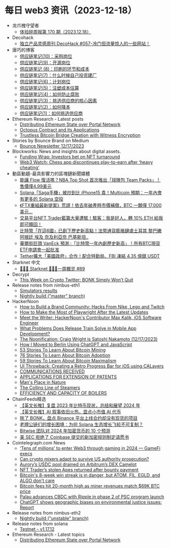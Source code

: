 # 每日 web3 资讯（2023-12-18）

- 龙爪槐守望者
  - [体验碎周报第 170 期（2023.12.18）](https://www.ftium4.com/ux-weekly-170.html)
- Decohack
  - [独立产品灵感周刊 DecoHack #057-冷门但流量惊人的一些网站！](https://www.decohack.com/Post/1499)
- 唐巧的博客
  - [供应链笔记(10)：采购岗位](https://blog.devtang.com/2023/12/17/supply-chain-10/)
  - [供应链笔记(9)：开源岗位](https://blog.devtang.com/2023/12/17/supply-chain-9/)
  - [供应链笔记 (8)：印刷的环节和成本](https://blog.devtang.com/2023/12/17/supply-chain-8/)
  - [供应链笔记(7)：什么时候自己投资建厂](https://blog.devtang.com/2023/12/17/supply-chain-7/)
  - [供应链笔记(6)：计划岗位](https://blog.devtang.com/2023/12/17/supply-chain-6/)
  - [供应链笔记(5)：注塑成本估算](https://blog.devtang.com/2023/12/17/supply-chain-5/)
  - [供应链笔记(4)：如何防止腐败](https://blog.devtang.com/2023/12/17/supply-chain-4/)
  - [供应链笔记(3)：挑选供应商的核心因素](https://blog.devtang.com/2023/12/17/supply-chain-3/)
  - [供应链笔记(2)：如何降本](https://blog.devtang.com/2023/12/17/supply-chain-2/)
  - [供应链笔记(1)：如何挑选供应商](https://blog.devtang.com/2023/12/17/supply-chain-1/)
- Ethereum Research - Latest posts
  - [Distributing Ethereum State over Portal Network](https://ethresear.ch/t/distributing-ethereum-state-over-portal-network/17882#post_1)
  - [Octopus Contract and its Applications](https://ethresear.ch/t/octopus-contract-and-its-applications/17844#post_5)
  - [Trustless Bitcoin Bridge Creation with Witness Encryption](https://ethresear.ch/t/trustless-bitcoin-bridge-creation-with-witness-encryption/11953?page=2#post_27)
- Stories by Bounce Brand on Medium
  - [Bounce Newsletter 12/17/2023](https://bouncefinance.medium.com/bounce-newsletter-12-17-2023-16ca70beee7d?source=rss-74b4e5aa79f6------2)
- Blockworks: News and insights about digital assets.
  - [Funding Wrap: Investors bet on NFT turnaround](https://blockworks.co/news/investors-fund-nft-upstarts)
  - [Web3 Watch: Chess app discontinues play-to-earn after ‘heavy cheating’](https://blockworks.co/news/chess-app-suffers-heavy-cheating)
- 動區動趨-最具影響力的區塊鏈新聞媒體
  - [能讓 Flow 復活嗎？NBA Top Shot 首次推出「球隊包 Team Packs」！售價僅4.99美元](https://www.blocktempo.com/nba-top-shot-launches-fan-specific-team-packs/)
  - [Solana「Saga手機」被炒到比 iPhone15 貴！Multicoin 預期：一年內會有更多的 Solana 空投](https://www.blocktempo.com/saga-phone-surpasses-iphone-15-users-anticipate-more-future-airdrops-prices-on-ebay-soar-over-2000/)
  - [《FTX重組最新提案》荒謬！依去年破產時市價補償，BTC 一顆僅 17,000 美元…](https://www.blocktempo.com/ftx-debtors-evaluate-crypto-claims-value-using-market-prices-at-petition-date/)
  - [交易平台NFT Trader藍籌大量遭駭！駭客：我是好人，轉 10% ETH 給我即可贖回！](https://www.blocktempo.com/the-nft-trader-platform-was-robbed-of-bayc-and-mayc-valued-at-approximately-4-million-usd/)
  - [比特幣「在這6國」已創下歷史新高點！法幣通貨膨脹肆虐土耳其 黎巴嫩 阿根廷 埃及 奈及利亞奈 巴基斯坦..](https://www.blocktempo.com/inflation-drive-bitcoin-to-record-highs-in-six-countries/)
  - [華爾街巨頭 VanEck 預測 :「比特幣一年內創歷史新高」！所有BTC現貨ETF申請會一起批准](https://www.blocktempo.com/vaneck-ceo-predicts-bitcoin-to-reach-all-time-high-within-a-year-all-spot-etf-applications-to-be-approved-together/)
  - [Tether擴大「美國政府」合作！配合特勤局、FBI 凍結 4.35 億鎂 USDT](https://www.blocktempo.com/tether-expands-collaboration-with-u-s-government-compliantly-cooperates-with-secret-service-fbi/)
- Starknet 中文
  - [👩🏽‍🚀 Starknet 👨🏽‍🚀一周概览 #89](https://starknetzh.substack.com/p/starknet-89-a22)
- Decrypt
  - [This Week on Crypto Twitter: BONK Simply Won’t Quit](https://decrypt.co/210073/this-week-on-crypto-twitter-bonk-simply-wont-quit)
- Release notes from nimbus-eth1
  - [Simulators results](https://github.com/status-im/nimbus-eth1/releases/tag/sim-stat)
  - [Nightly build ("master" branch)](https://github.com/status-im/nimbus-eth1/releases/tag/nightly)
- HackerNoon
  - [How to Build a Brand Community: Hacks From Nike, Lego and Twitch](https://hackernoon.com/how-to-build-a-brand-community-hacks-from-nike-lego-and-twitch?source=rss)
  - [How to Make the Most of Playwright After the Latest Updates](https://hackernoon.com/how-to-make-the-most-of-playwright-after-the-latest-updates?source=rss)
  - [Meet the Writer: HackerNoon's Contributor Max Kalik, iOS Software Engineer](https://hackernoon.com/meet-the-writer-hackernoons-contributor-max-kalik-ios-software-engineer?source=rss)
  - [What Problems Does Release Train Solve in Mobile App Development?](https://hackernoon.com/what-problems-does-release-train-solve-in-mobile-app-development?source=rss)
  - [The Noonification: Craig Wright is Satoshi Nakamoto (12/17/2023)](https://hackernoon.com/12-17-2023-noonification?source=rss)
  - [How I Moved to Berlin Using ChatGPT and JavaScript](https://hackernoon.com/how-i-moved-to-berlin-using-chatgpt-and-javascript?source=rss)
  - [53 Stories To Learn About Bitcoin Mining](https://hackernoon.com/53-stories-to-learn-about-bitcoin-mining?source=rss)
  - [76 Stories To Learn About Bitcoin Adoption](https://hackernoon.com/76-stories-to-learn-about-bitcoin-adoption?source=rss)
  - [59 Stories To Learn About Bitcoin Maximalism](https://hackernoon.com/59-stories-to-learn-about-bitcoin-maximalism?source=rss)
  - [UI Throwback: Creating a Retro Progress Bar for iOS using CALayers](https://hackernoon.com/ui-throwback-creating-a-retro-progress-bar-for-ios-using-calayers?source=rss)
  - [COMMUNICATIONS RECEIVED](https://hackernoon.com/communications-received?source=rss)
  - [APPLICATIONS FOR EXTENSION OF PATENTS](https://hackernoon.com/applications-for-extension-of-patents?source=rss)
  - [Man's Place in Nature](https://hackernoon.com/mans-place-in-nature?source=rss)
  - [The Collins Line of Steamers](https://hackernoon.com/the-collins-line-of-steamers?source=rss)
  - [EFFICIENCY AND CAPACITY OF BOILERS](https://hackernoon.com/efficiency-and-capacity-of-boilers?source=rss)
- ChainFeeds精选
  - [【英文长推】复盘 2023 年比特币现状，总结和展望 2024 年](https://twitter.com/thesis_co/status/1735012733794287684)
  - [【英文长推】AI 叙事依旧火热，盘点小市值 AI 代币](https://twitter.com/KingWilliamDefi/status/1736116723030618342)
  - [除了 BONK，盘点 Binance 平台上线合约却没有现货的项目](https://www.theblockbeats.info/news/48779)
  - [老牌公链们的增长困境：为何 Solana 生态增长飞轮不可复制？](https://www.chaincatcher.com/article/2108688)
  - [Bitwise 团队对 2024 年加密货币的 10 个预测](https://www.hellobtc.com/kp/du/12/4926.html)
  - [美 SEC 拒绝了 Coinbase 提交的新加密规则制定请愿书](https://www.theblock.co/post/267840/sec-denies-coinbase-petition-for-new-crypto-rulemaking-gensler-says)
- Cointelegraph.com News
  - [‘Tens of millions’ to enter Web3 through gaming in 2024 — GameFi execs](https://cointelegraph.com/news/web3-gaming-gets-bull-market-boost-new-launches-says-animoca-sandbox-founders)
  - [Can crypto mixers adapt to survive US authority prosecution?](https://cointelegraph.com/news/crypto-mixers-adapt-survive-us-authority-prosecution)
  - [Aurory’s USDC pool drained on Arbitrum’s DEX Camelot](https://cointelegraph.com/news/aurory-usdc-pool-drained-arbitrum-dex-camelot)
  - [NFT Trader’s stolen Apes returned after bounty payment](https://cointelegraph.com/news/nft-trader-stolen-bayc-mayc-returned-bounty-payment)
  - [Bitcoin&#039;s 8-week win streak is in danger, but ATOM, FIL, EGLD, and ALGO don&#039;t care](https://cointelegraph.com/news/bitcoin-8-week-win-streak-danger-atom-fil-egld-algo)
  - [Bitcoin fees hit 20-month high as miner revenues match $69K BTC price](https://cointelegraph.com/news/bitcoin-fees-20-month-high-miner-revenues-match-69k-btc-price)
  - [Palau advances CBDC with Ripple in phase 2 of PSC program launch](https://cointelegraph.com/news/palau-advances-cbdc-with-ripple-in-phase-2-of-psc-program-launch)
  - [ChatGPT shows geographic biases on environmental justice issues: Report](https://cointelegraph.com/news/chat-gpt-geographic-bias-environment-issues)
- Release notes from nimbus-eth2
  - [Nightly build ("unstable" branch)](https://github.com/status-im/nimbus-eth2/releases/tag/nightly)
- Release notes from solana
  - [Testnet - v1.17.12](https://github.com/solana-labs/solana/releases/tag/v1.17.12)
- Ethereum Research - Latest topics
  - [Distributing Ethereum State over Portal Network](https://ethresear.ch/t/distributing-ethereum-state-over-portal-network/17882)
